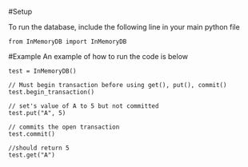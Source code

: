 #Setup

To run the database, include the following line in your main python file

```
from InMemoryDB import InMemoryDB
```

#Example
An example of how to run the code is below

```
test = InMemoryDB()

// Must begin transaction before using get(), put(), commit()
test.begin_transaction()

// set's value of A to 5 but not committed
test.put("A", 5)

// commits the open transaction
test.commit()

//should return 5
test.get("A")

```

#
